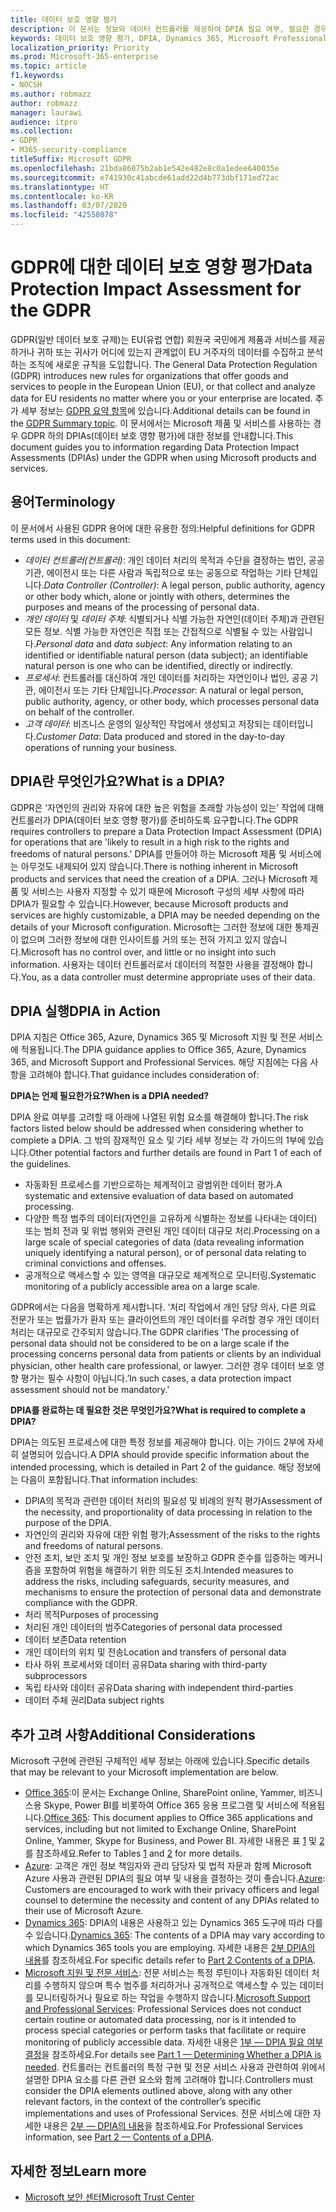 ```yaml
---
title: 데이터 보호 영향 평가
description: 이 문서는 정보와 데이터 컨트롤러를 제공하여 DPIA 필요 여부, 필요한 경우 포함할 세부 사항을 결정할 수 있도록 지원합니다.
keywords: 데이터 보호 영향 평가, DPIA, Dynamics 365, Microsoft Professional Services, Microsoft 365, Microsoft 365 설명서, GDPR
localization_priority: Priority
ms.prod: Microsoft-365-enterprise
ms.topic: article
f1.keywords:
- NOCSH
ms.author: robmazz
author: robmazz
manager: laurawi
audience: itpro
ms.collection:
- GDPR
- M365-security-compliance
titleSuffix: Microsoft GDPR
ms.openlocfilehash: 21bda86075b2ab1e542e482e8c0a1edee640035e
ms.sourcegitcommit: e741930c41abcde61add22d4b773dbf171ed72ac
ms.translationtype: HT
ms.contentlocale: ko-KR
ms.lasthandoff: 03/07/2020
ms.locfileid: "42558078"
---
```

# <a name="data-protection-impact-assessment-for-the-gdpr"></a><span data-ttu-id="e51e4-104">GDPR에 대한 데이터 보호 영향 평가</span><span class="sxs-lookup"><span data-stu-id="e51e4-104">Data Protection Impact Assessment for the GDPR</span></span>

<span data-ttu-id="e51e4-105">GDPR(일반 데이터 보호 규제)는 EU(유럽 연합) 회원국 국민에게 제품과 서비스를 제공하거나 귀하 또는 귀사가 어디에 있는지 관계없이 EU 거주자의 데이터를 수집하고 분석하는 조직에 새로운 규칙을 도입합니다. </span><span class="sxs-lookup"><span data-stu-id="e51e4-105">The General Data Protection Regulation (GDPR) introduces new rules for organizations that offer goods and services to people in the European Union (EU), or that collect and analyze data for EU residents no matter where you or your enterprise are located.</span></span> <span data-ttu-id="e51e4-106">추가 세부 정보는 [GDPR 요약 항목](gdpr.md)에 있습니다.</span><span class="sxs-lookup"><span data-stu-id="e51e4-106">Additional details can be found in the [GDPR Summary topic](gdpr.md).</span></span> <span data-ttu-id="e51e4-107">이 문서에서는 Microsoft 제품 및 서비스를 사용하는 경우 GDPR 하의 DPIAs(데이터 보호 영향 평가)에 대한 정보를 안내합니다.</span><span class="sxs-lookup"><span data-stu-id="e51e4-107">This document guides you to information regarding Data Protection Impact Assessments (DPIAs) under the GDPR when using Microsoft products and services.</span></span>

## <a name="terminology"></a><span data-ttu-id="e51e4-108">용어</span><span class="sxs-lookup"><span data-stu-id="e51e4-108">Terminology</span></span>

<span data-ttu-id="e51e4-109">이 문서에서 사용된 GDPR 용어에 대한 유용한 정의:</span><span class="sxs-lookup"><span data-stu-id="e51e4-109">Helpful definitions for GDPR terms used in this document:</span></span>

- <span data-ttu-id="e51e4-110">*데이터 컨트롤러(컨트롤러)*: 개인 데이터 처리의 목적과 수단을 결정하는 법인, 공공 기관, 에이전시 또는 다른 사람과 독립적으로 또는 공동으로 작업하는 기타 단체입니다.</span><span class="sxs-lookup"><span data-stu-id="e51e4-110">*Data Controller (Controller)*: A legal person, public authority, agency or other body which, alone or jointly with others, determines the purposes and means of the processing of personal data.</span></span>  
- <span data-ttu-id="e51e4-111">*개인 데이터* 및 *데이터 주체*: 식별되거나 식별 가능한 자연인(데이터 주체)과 관련된 모든 정보. 식별 가능한 자연인은 직접 또는 간접적으로 식별될 수 있는 사람입니다.</span><span class="sxs-lookup"><span data-stu-id="e51e4-111">*Personal data* and *data subject*: Any information relating to an identified or identifiable natural person (data subject); an identifiable natural person is one who can be identified, directly or indirectly.</span></span>  
- <span data-ttu-id="e51e4-112">*프로세서*: 컨트롤러를 대신하여 개인 데이터를 처리하는 자연인이나 법인, 공공 기관, 에이전시 또는 기타 단체입니다.</span><span class="sxs-lookup"><span data-stu-id="e51e4-112">*Processor*: A natural or legal person, public authority, agency, or other body, which processes personal data on behalf of the controller.</span></span>  
- <span data-ttu-id="e51e4-113">*고객 데이터*: 비즈니스 운영의 일상적인 작업에서 생성되고 저장되는 데이터입니다.</span><span class="sxs-lookup"><span data-stu-id="e51e4-113">*Customer Data*: Data produced and stored in the day-to-day operations of running your business.</span></span>

## <a name="what-is-a-dpia"></a><span data-ttu-id="e51e4-114">DPIA란 무엇인가요?</span><span class="sxs-lookup"><span data-stu-id="e51e4-114">What is a DPIA?</span></span>

<span data-ttu-id="e51e4-115">GDPR은 ‘자연인의 권리와 자유에 대한 높은 위험을 초래할 가능성이 있는’ 작업에 대해 컨트롤러가 DPIA(데이터 보호 영향 평가)를 준비하도록 요구합니다.</span><span class="sxs-lookup"><span data-stu-id="e51e4-115">The GDPR requires controllers to prepare a Data Protection Impact Assessment (DPIA) for operations that are 'likely to result in a high risk to the rights and freedoms of natural persons.'</span></span> <span data-ttu-id="e51e4-116">DPIA를 만들어야 하는 Microsoft 제품 및 서비스에는 아무것도 내제되어 있지 않습니다.</span><span class="sxs-lookup"><span data-stu-id="e51e4-116">There is nothing inherent in Microsoft products and services that need the creation of a DPIA.</span></span> <span data-ttu-id="e51e4-117">그러나 Microsoft 제품 및 서비스는 사용자 지정할 수 있기 때문에 Microsoft 구성의 세부 사항에 따라 DPIA가 필요할 수 있습니다.</span><span class="sxs-lookup"><span data-stu-id="e51e4-117">However, because Microsoft products and services are highly customizable, a DPIA may be needed depending on the details of your Microsoft configuration.</span></span> <span data-ttu-id="e51e4-118">Microsoft는 그러한 정보에 대한 통제권이 없으며 그러한 정보에 대한 인사이트를 거의 또는 전혀 가지고 있지 않습니다.</span><span class="sxs-lookup"><span data-stu-id="e51e4-118">Microsoft has no control over, and little or no insight into such information.</span></span> <span data-ttu-id="e51e4-119">사용자는 데이터 컨트롤러로서 데이터의 적절한 사용을 결정해야 합니다.</span><span class="sxs-lookup"><span data-stu-id="e51e4-119">You, as a data controller must determine appropriate uses of their data.</span></span>

## <a name="dpia-in-action"></a><span data-ttu-id="e51e4-120">DPIA 실행</span><span class="sxs-lookup"><span data-stu-id="e51e4-120">DPIA in Action</span></span>

<span data-ttu-id="e51e4-121">DPIA 지침은 Office 365, Azure, Dynamics 365 및 Microsoft 지원 및 전문 서비스에 적용됩니다.</span><span class="sxs-lookup"><span data-stu-id="e51e4-121">The DPIA guidance applies to Office 365, Azure, Dynamics 365, and Microsoft Support and Professional Services.</span></span> <span data-ttu-id="e51e4-122">해당 지침에는 다음 사항을 고려해야 합니다.</span><span class="sxs-lookup"><span data-stu-id="e51e4-122">That guidance includes consideration of:</span></span>

<span data-ttu-id="e51e4-123">**DPIA는 언제 필요한가요?**</span><span class="sxs-lookup"><span data-stu-id="e51e4-123">**When is a DPIA needed?**</span></span>

<span data-ttu-id="e51e4-124">DPIA 완료 여부를 고려할 때 아래에 나열된 위험 요소를 해결해야 합니다.</span><span class="sxs-lookup"><span data-stu-id="e51e4-124">The risk factors listed below should be addressed when considering whether to complete a DPIA.</span></span> <span data-ttu-id="e51e4-125">그 밖의 잠재적인 요소 및 기타 세부 정보는 각 가이드의 1부에 있습니다.</span><span class="sxs-lookup"><span data-stu-id="e51e4-125">Other potential factors and further details are found in Part 1 of each of the guidelines.</span></span>  

- <span data-ttu-id="e51e4-126">자동화된 프로세스를 기반으로하는 체계적이고 광범위한 데이터 평가.</span><span class="sxs-lookup"><span data-stu-id="e51e4-126">A systematic and extensive evaluation of data based on automated processing.</span></span>  
- <span data-ttu-id="e51e4-127">다양한 특정 범주의 데이터(자연인을 고유하게 식별하는 정보를 나타내는 데이터) 또는 범죄 전과 및 위법 행위와 관련된 개인 데이터 대규모 처리.</span><span class="sxs-lookup"><span data-stu-id="e51e4-127">Processing on a large scale of special categories of data (data revealing information uniquely identifying a natural person), or of personal data relating to criminal convictions and offenses.</span></span>
- <span data-ttu-id="e51e4-128">공개적으로 액세스할 수 있는 영역을 대규모로 체계적으로 모니터링.</span><span class="sxs-lookup"><span data-stu-id="e51e4-128">Systematic monitoring of a publicly accessible area on a large scale.</span></span>

<span data-ttu-id="e51e4-129">GDPR에서는 다음을 명확하게 제시합니다. ‘처리 작업에서 개인 담당 의사, 다른 의료 전문가 또는 법률가가 환자 또는 클라이언트의 개인 데이터를 우려할 경우 개인 데이터 처리는 대규모로 간주되지 않습니다.</span><span class="sxs-lookup"><span data-stu-id="e51e4-129">The GDPR clarifies 'The processing of personal data should not be considered to be on a large scale if the processing concerns personal data from patients or clients by an individual physician, other health care professional, or lawyer.</span></span> <span data-ttu-id="e51e4-130">그러한 경우 데이터 보호 영향 평가는 필수 사항이 아닙니다.’</span><span class="sxs-lookup"><span data-stu-id="e51e4-130">In such cases, a data protection impact assessment should not be mandatory.'</span></span>

<span data-ttu-id="e51e4-131">**DPIA를 완료하는 데 필요한 것은 무엇인가요?**</span><span class="sxs-lookup"><span data-stu-id="e51e4-131">**What is required to complete a DPIA?**</span></span>

<span data-ttu-id="e51e4-132">DPIA는 의도된 프로세스에 대한 특정 정보를 제공해야 합니다. 이는 가이드 2부에 자세히 설명되어 있습니다.</span><span class="sxs-lookup"><span data-stu-id="e51e4-132">A DPIA should provide specific information about the intended processing, which is detailed in Part 2 of the guidance.</span></span> <span data-ttu-id="e51e4-133">해당 정보에는 다음이 포함됩니다.</span><span class="sxs-lookup"><span data-stu-id="e51e4-133">That information includes:</span></span>

- <span data-ttu-id="e51e4-134">DPIA의 목적과 관련한 데이터 처리의 필요성 및 비례의 원칙 평가</span><span class="sxs-lookup"><span data-stu-id="e51e4-134">Assessment of the necessity, and proportionality of data processing in relation to the purpose of the DPIA.</span></span>  
- <span data-ttu-id="e51e4-135">자연인의 권리와 자유에 대한 위험 평가;</span><span class="sxs-lookup"><span data-stu-id="e51e4-135">Assessment of the risks to the rights and freedoms of natural persons.</span></span>
- <span data-ttu-id="e51e4-136">안전 조치, 보안 조치 및 개인 정보 보호를 보장하고 GDPR 준수를 입증하는 메커니즘을 포함하여 위험을 해결하기 위한 의도된 조치.</span><span class="sxs-lookup"><span data-stu-id="e51e4-136">Intended measures to address the risks, including safeguards, security measures, and mechanisms to ensure the protection of personal data and demonstrate compliance with the GDPR.</span></span>
- <span data-ttu-id="e51e4-137">처리 목적</span><span class="sxs-lookup"><span data-stu-id="e51e4-137">Purposes of processing</span></span>  
- <span data-ttu-id="e51e4-138">처리된 개인 데이터의 범주</span><span class="sxs-lookup"><span data-stu-id="e51e4-138">Categories of personal data processed</span></span>  
- <span data-ttu-id="e51e4-139">데이터 보존</span><span class="sxs-lookup"><span data-stu-id="e51e4-139">Data retention</span></span>  
- <span data-ttu-id="e51e4-140">개인 데이터의 위치 및 전송</span><span class="sxs-lookup"><span data-stu-id="e51e4-140">Location and transfers of personal data</span></span>  
- <span data-ttu-id="e51e4-141">타사 하위 프로세서와 데이터 공유</span><span class="sxs-lookup"><span data-stu-id="e51e4-141">Data sharing with third-party subprocessors</span></span>  
- <span data-ttu-id="e51e4-142">독립 타사와 데이터 공유</span><span class="sxs-lookup"><span data-stu-id="e51e4-142">Data sharing with independent third-parties</span></span>  
- <span data-ttu-id="e51e4-143">데이터 주체 권리</span><span class="sxs-lookup"><span data-stu-id="e51e4-143">Data subject rights</span></span>

## <a name="additional-considerations"></a><span data-ttu-id="e51e4-144">추가 고려 사항</span><span class="sxs-lookup"><span data-stu-id="e51e4-144">Additional Considerations</span></span>

<span data-ttu-id="e51e4-145">Microsoft 구현에 관련된 구체적인 세부 정보는 아래에 있습니다.</span><span class="sxs-lookup"><span data-stu-id="e51e4-145">Specific details that may be relevant to your Microsoft implementation are below.</span></span>

- <span data-ttu-id="e51e4-146">[Office 365](gdpr-dpia-office365.md):이 문서는 Exchange Online, SharePoint online, Yammer, 비즈니스용 Skype, Power BI를 비롯하여 Office 365 응용 프로그램 및 서비스에 적용됩니다.</span><span class="sxs-lookup"><span data-stu-id="e51e4-146">[Office 365](gdpr-dpia-office365.md): This document applies to Office 365 applications and services, including but not limited to Exchange Online, SharePoint Online, Yammer, Skype for Business, and Power BI.</span></span> <span data-ttu-id="e51e4-147">자세한 내용은 표 [1](https://docs.microsoft.com/microsoft-365/compliance/gdpr-dpia-office365#part-1--determining-whether-a-dpia-is-needed) 및 [2](https://docs.microsoft.com/microsoft-365/compliance/gdpr-dpia-office365#part-2--contents-of-a-dpia) 를 참조하세요.</span><span class="sxs-lookup"><span data-stu-id="e51e4-147">Refer to Tables [1](https://docs.microsoft.com/microsoft-365/compliance/gdpr-dpia-office365#part-1--determining-whether-a-dpia-is-needed) and [2](https://docs.microsoft.com/microsoft-365/compliance/gdpr-dpia-office365#part-2--contents-of-a-dpia) for more details.</span></span>  
- <span data-ttu-id="e51e4-148">[Azure](gdpr-dpia-azure.md): 고객은 개인 정보 책임자와 관리 담당자 및 법적 자문과 함께 Microsoft Azure 사용과 관련된 DPIA의 필요 여부 및 내용을 결정하는 것이 좋습니다.</span><span class="sxs-lookup"><span data-stu-id="e51e4-148">[Azure](gdpr-dpia-azure.md): Customers are encouraged to work with their privacy officers and legal counsel to determine the necessity and content of any DPIAs related to their use of Microsoft Azure.</span></span>  
- <span data-ttu-id="e51e4-149">[Dynamics 365](gdpr-dpia-dynamics.md): DPIA의 내용은 사용하고 있는 Dynamics 365 도구에 따라 다를 수 있습니다.</span><span class="sxs-lookup"><span data-stu-id="e51e4-149">[Dynamics 365](gdpr-dpia-dynamics.md): The contents of a DPIA may vary according to which Dynamics 365 tools you are employing.</span></span> <span data-ttu-id="e51e4-150">자세한 내용은 [2부 DPIA의 내용](https://docs.microsoft.com/microsoft-365/compliance/gdpr-dpia-dynamics#part-2--contents-of-a-dpia)를 참조하세요.</span><span class="sxs-lookup"><span data-stu-id="e51e4-150">For specific details refer to [Part 2 Contents of a DPIA](https://docs.microsoft.com/microsoft-365/compliance/gdpr-dpia-dynamics#part-2--contents-of-a-dpia).</span></span>
- <span data-ttu-id="e51e4-151">[Microsoft 지원 및 전문 서비스](gdpr-dpia-prof-services.md): 전문 서비스는 특정 루틴이나 자동화된 데이터 처리를 수행하지 않으며 특수 범주를 처리하거나 공개적으로 액세스할 수 있는 데이터를 모니터링하거나 필요로 하는 작업을 수행하지 않습니다.</span><span class="sxs-lookup"><span data-stu-id="e51e4-151">[Microsoft Support and Professional Services](gdpr-dpia-prof-services.md): Professional Services does not conduct certain routine or automated data processing, nor is it intended to process special categories or perform tasks that facilitate or require monitoring of publicly accessible data.</span></span> <span data-ttu-id="e51e4-152">자세한 내용은 [1부 — DPIA 필요 여부 결정](https://docs.microsoft.com/microsoft-365/compliance/gdpr-dpia-prof-services#part-1--determining-whether-a-dpia-is-needed)을 참조하세요.</span><span class="sxs-lookup"><span data-stu-id="e51e4-152">For details see [Part 1 — Determining Whether a DPIA is needed](https://docs.microsoft.com/microsoft-365/compliance/gdpr-dpia-prof-services#part-1--determining-whether-a-dpia-is-needed).</span></span> <span data-ttu-id="e51e4-153">컨트롤러는 컨트롤러의 특정 구현 및 전문 서비스 사용과 관련하여 위에서 설명한 DPIA 요소를 다른 관련 요소와 함께 고려해야 합니다.</span><span class="sxs-lookup"><span data-stu-id="e51e4-153">Controllers must consider the DPIA elements outlined above, along with any other relevant factors, in the context of the controller’s specific implementations and uses of Professional Services.</span></span> <span data-ttu-id="e51e4-154">전문 서비스에 대한 자세한 내용은 [2부 — DPIA의 내용](https://docs.microsoft.com/microsoft-365/compliance/gdpr-dpia-prof-services#part-2--contents-of-a-dpia)을 참조하세요.</span><span class="sxs-lookup"><span data-stu-id="e51e4-154">For Professional Services information, see [Part 2 — Contents of a DPIA](https://docs.microsoft.com/microsoft-365/compliance/gdpr-dpia-prof-services#part-2--contents-of-a-dpia).</span></span>

## <a name="learn-more"></a><span data-ttu-id="e51e4-155">자세한 정보</span><span class="sxs-lookup"><span data-stu-id="e51e4-155">Learn more</span></span>

- [<span data-ttu-id="e51e4-156">Microsoft 보안 센터</span><span class="sxs-lookup"><span data-stu-id="e51e4-156">Microsoft Trust Center</span></span>](https://www.microsoft.com/trust-center/privacy/gdpr-overview)
